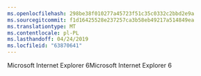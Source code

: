 ```yaml
---
ms.openlocfilehash: 298be38f010277a45723f51c35c0332c2bbd2e9a
ms.sourcegitcommit: f1d16425528e237257ca3b58eb49217a514849ea
ms.translationtype: MT
ms.contentlocale: pl-PL
ms.lasthandoff: 04/24/2019
ms.locfileid: "63870641"
---
```

<span data-ttu-id="8b54f-101">Microsoft Internet Explorer 6</span><span class="sxs-lookup"><span data-stu-id="8b54f-101">Microsoft Internet Explorer 6</span></span>